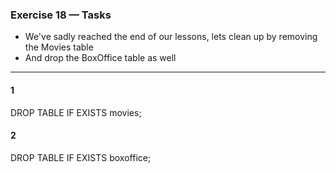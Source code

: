 ### Exercise 18 — Tasks
+ We've sadly reached the end of our lessons, lets clean up by removing the Movies table
+ And drop the BoxOffice table as well
_________________

#### 1

DROP TABLE IF EXISTS movies;

#### 2

DROP TABLE IF EXISTS boxoffice;

